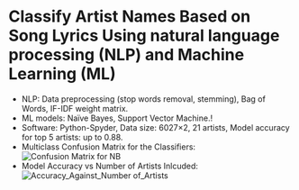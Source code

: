 # Classify Artist Names Based on Song Lyrics Using natural language processing (NLP) and Machine Learning (ML)

*	NLP: Data preprocessing (stop words removal, stemming), Bag of Words, IF-IDF weight matrix.   
*	ML models: Naïve Bayes, Support Vector Machine.!
*	Software: Python-Spyder, Data size: 6027×2, 21 artists, Model accuracy for top 5 artists: up to 0.88.
* Multiclass Confusion Matrix for the Classifiers:
![Confusion Matrix for NB](https://github.com/shuangyanwu/NLP_ML_Classify_artists_by_song_lyrics/assets/112211152/30d76200-0bd1-4b64-ad7f-fe63c4e58358)
* Model Accuracy vs Number of Artists Inlcuded:
![Accuracy_Against_Number of_Artists](https://github.com/shuangyanwu/NLP_ML_Classify_artists_by_song_lyrics/assets/112211152/ab44f27a-370c-4297-ad18-b02dd05c681b)


